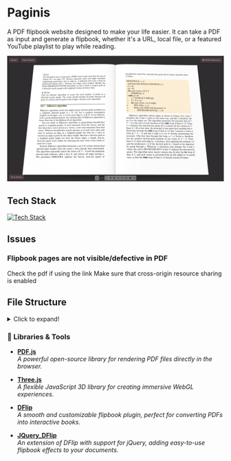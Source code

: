 # Paginis
A PDF flipbook website designed to make your life easier. It can take a PDF as input and generate a flipbook, whether it's a URL, local file, or a featured YouTube playlist to play while reading.

![Sample](/assets/caputred.png)

## Tech Stack
[![Tech Stack](https://skillicons.dev/icons?i=threejs,js,jquery,css,html,tailwindcss,svg)](https://skillicons.dev)


## Issues

### Flipbook pages are not visible/defective in PDF
Check the pdf if using the link Make sure that cross-origin resource sharing is enabled 

## File Structure
<details>
<summary>Click to expand!</summary>
This flipbook plugin is jQuery-based. Basically, you can copy the files in folder to your working directory. You don't need to include the lib folder..

```sh
└── 📁pdf-flipbook
    └── 📁lib
        └── 📁css
            └── min.css
            └── style.css
            └── themify-icons.min.css
        └── 📁fonts
            └── themify.eot
            └── themify.svg
            └── themify.ttf
            └── themify.woff
        └── 📁images
            └── 📁pdfjs
            └── 📁textures
                └── white.jpg
            └── loading.gif
            └── viewer.svg
        └── 📁js
            └── 📁libs
                └── 📁cmaps
                └── compatibility.js
                └── jquery.min.js
                └── mockup.min.js
                └── pdf.min.js
                └── pdf.worker.min.js
                └── three.min.js
            └── dflip.min.js
            └── load.js
            └── quotes.js
        └── 📁sound
            └── turn.mp3
            └── turn2.mp3
            └── turn2a.mp3
            └── turn3.mp3
    └── .gitignore
    └── index.html
    └── README.md

```

## File Template
And ensure the following files are included in the html.

CSS:
```css
<!-- Flipbook StyleSheet -->
<link href="http://www.yoursite.com/dflip/css/dflip.css" rel="stylesheet" type="text/css">

<!-- Icons Stylesheet -->
<link href="http://www.yoursite.com/dflip/css/themify-icons.css" rel="stylesheet" type="text/css">     
```
JavaScript:

Note: Include them just before </body> tag. Don't use them in head.

```javascript
<!-- jQuery 1.9.1 or above -->
<script src="http://www.yoursite.com/dflip/js/libs/jquery.min.js" type="text/javascript"></script>

<!-- Flipbook main Js file -->
<script src="http://www.yoursite.com/dflip/js/dflip.min.js" type="text/javascript"></script>     
```
Basic HTML Template
```html
    <html>
    <head>
    <meta charset="utf-8">
    <meta http-equiv="X-UA-Compatible" content="IE=edge">
    <title>Basic HTML Template</title>

    <!-- Flipbook StyleSheet -->
    <link href="http://www.yoursite.com/dflip/css/dflip.css" rel="stylesheet" type="text/css">

    <!-- Icons Stylesheet -->
    <link href="http://www.yoursite.com/dflip/css/themify-icons.css" rel="stylesheet" type="text/css">

    </head>
    <body>
    <div class="_df_thumb" id="df_manual_thumb" source="location of pdf.pdf" thumb="location of thumbnail.jpg"> PDF Example</div >
    <!-- Refer to other examples on how to create different types of flipbook -->

    <!-- jQuery 1.9.1 or above -->
    <script src="http://www.yoursite.com/dflip/js/libs/jquery.min.js" type="text/javascript"></script>

    <!-- Flipbook main Js file -->
    <script src="http://www.yoursite.com/dflip/js/dflip.min.js" type="text/javascript"></script>

    </body>
    </html>
```
Create Flipbook through Button lightbox.
```html
<div class="_df_button"
    source="http://www.yoursite.com/books/dflip manual.pdf"
    id="df_manual_button">
    Button
</div>
```
</details>

### 🔗 Libraries & Tools

- **[PDF.js](https://mozilla.github.io/pdf.js/)**  
  _A powerful open-source library for rendering PDF files directly in the browser._

- **[Three.js](https://threejs.org/)**  
  _A flexible JavaScript 3D library for creating immersive WebGL experiences._

- **[DFlip](https://github.com/dearhive/dearflip-js-flipbook)**  
  _A smooth and customizable flipbook plugin, perfect for converting PDFs into interactive books._

- **[JQuery_DFlip](https://www.icootoo.com/pdf/documentation.html)**  
  _An extension of DFlip with support for jQuery, adding easy-to-use flipbook effects to your documents._ 
